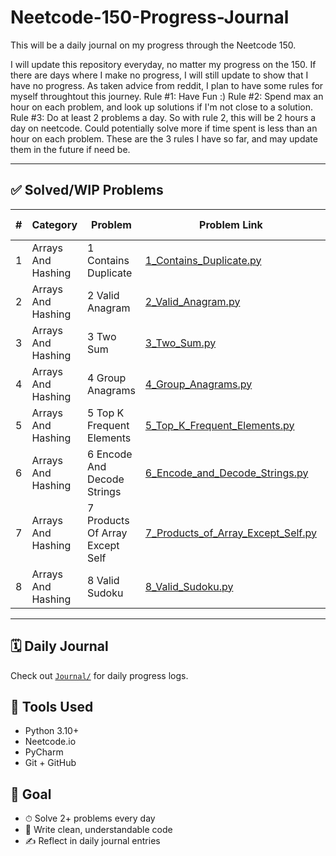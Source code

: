 # Neetcode-150-Progress-Journal
This will be a daily journal on my progress through the Neetcode 150.

I will update this repository everyday, no matter my progress on the 150. If there are days where I make no progress, I will still update to show that I have no progress. As taken advice from reddit, I plan to have some rules for myself throughtout this journey.
Rule #1: Have Fun :)
Rule #2: Spend max an hour on each problem, and look up solutions if I'm not close to a solution. 
Rule #3: Do at least 2 problems a day. So with rule 2, this will be 2 hours a day on neetcode. Could potentially solve more if time spent is less than an hour on each problem.
These are the 3 rules I have so far, and may update them in the future if need be.

---

## ✅ Solved/WIP Problems

| #  | Category         | Problem   | Problem Link                | Optimal TSC?           | Solved?   |
|----|------------------|-----------|-----------------------------|------------------------|-----------|
| 1 | Arrays And Hashing | 1 Contains Duplicate | [1_Contains_Duplicate.py](Arrays_and_Hashing/1_Contains_Duplicate.py) | ✅ | ✅ |
| 2 | Arrays And Hashing | 2 Valid Anagram | [2_Valid_Anagram.py](Arrays_and_Hashing/2_Valid_Anagram.py) | ✅ | ✅ |
| 3 | Arrays And Hashing | 3 Two Sum | [3_Two_Sum.py](Arrays_and_Hashing/3_Two_Sum.py) | ✅ | ✅ |
| 4 | Arrays And Hashing | 4 Group Anagrams | [4_Group_Anagrams.py](Arrays_and_Hashing/4_Group_Anagrams.py) | ✅ | ✅ |
| 5 | Arrays And Hashing | 5 Top K Frequent Elements | [5_Top_K_Frequent_Elements.py](Arrays_and_Hashing/5_Top_K_Frequent_Elements.py) | ❌ | ✅ |
| 6 | Arrays And Hashing | 6 Encode And Decode Strings | [6_Encode_and_Decode_Strings.py](Arrays_and_Hashing/6_Encode_and_Decode_Strings.py) | ❌ | ❌ |
| 7 | Arrays And Hashing | 7 Products Of Array Except Self | [7_Products_of_Array_Except_Self.py](Arrays_and_Hashing/7_Products_of_Array_Except_Self.py) | ✅ | ✅ |
| 8 | Arrays And Hashing | 8 Valid Sudoku | [8_Valid_Sudoku.py](Arrays_and_Hashing/8_Valid_Sudoku.py) | ❌ | ❌ |

---

## 🗓 Daily Journal

Check out [`Journal/`](Journal/) for daily progress logs.

## 🧰 Tools Used

- Python 3.10+
- Neetcode.io
- PyCharm
- Git + GitHub

## 🎯 Goal

- ⏱ Solve 2+ problems every day
- 🧼 Write clean, understandable code
- ✍️ Reflect in daily journal entries

